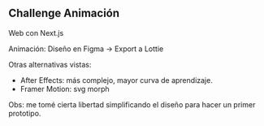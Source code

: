 ## Challenge Animación

Web con Next.js

Animación: Diseño en Figma -> Export a Lottie 

Otras alternativas vistas:
- After Effects: más complejo, mayor curva de aprendizaje.
- Framer Motion: svg morph

Obs: me tomé cierta libertad simplificando el diseño para hacer un primer prototipo.  
